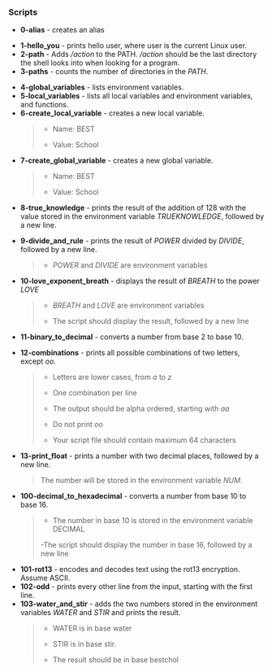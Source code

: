 ### Scripts
* **0-alias** - creates an alias
- **1-hello_you** - prints hello user, where user is the current Linux user.
- **2-path** - Adds */action* to the PATH. */action* should be the last directory the shell looks into when looking for a program.
- **3-paths** -  counts the number of directories in the *PATH*.
* **4-global_variables** - lists environment variables.
* **5-local_variables** - lists all local variables and environment variables, and functions.
* **6-create_local_variable** - creates a new local variable.
    > * Name: BEST
    > 
    > - Value: School
* **7-create_global_variable** - creates a new global variable.
    > * Name: BEST
    > 
    > - Value: School
- **8-true_knowledge** -   prints the result of the addition of 128 with the value stored in the environment variable *TRUEKNOWLEDGE*, followed by a new line.
* **9-divide_and_rule** - prints the result of *POWER* divided by *DIVIDE*, followed by a new line.
    > - *POWER* and *DIVIDE* are environment variables
* **10-love_exponent_breath** -  displays the result of *BREATH* to the power *LOVE*
    > * *BREATH* and *LOVE* are environment variables
    >
    > - The script should display the result, followed by a new line
* **11-binary_to_decimal** - converts a number from base 2 to base 10.
- **12-combinations**  -  prints all possible combinations of two letters, except *oo*.
    > - Letters are lower cases, from *a* to *z*
    > 
    > * One combination per line
    >
    > - The output should be alpha ordered, starting with *aa*
    >
    > * Do not print *oo*
    >
    > - Your script file should contain maximum 64 characters
- **13-print_float** - prints a number with two decimal places, followed by a new line.
    > The number will be stored in the environment variable *NUM*.
* **100-decimal_to_hexadecimal** - converts a number from base 10 to base 16.
    > * The number in base 10 is stored in the environment variable DECIMAL
    >
    > -The script should display the number in base 16, followed by a new line
* **101-rot13** - encodes and decodes text using the rot13 encryption. Assume ASCII.
* **102-odd** -  prints every other line from the input, starting with the first line.
* **103-water_and_stir** - adds the two numbers stored in the environment variables *WATER* and *STIR* and prints the result.
    > * WATER is in base water   
    > 
    > - STIR is in base stir.
    >
    > * The result should be in base bestchol  